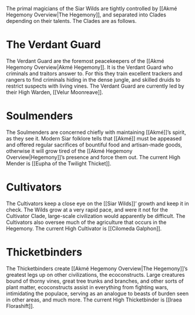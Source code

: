 The primal magicians of the Siar Wilds are tightly controlled by [[Akmé Hegemony Overview|The Hegemony]], and separated into Clades depending on their talents. The Clades are as follows.
# The Verdant Guard
The Verdant Guard are the foremost peacekeepers of the [[Akmé Hegemony Overview|Akmé Hegemony]]. It is the Verdant Guard who criminals and traitors answer to. For this they train excellent trackers and rangers to find criminals hiding in the dense jungle, and skilled druids to restrict suspects with living vines. The Verdant Guard are currently led by their High Warden, [[Velur Moonreave]].
# Soulmenders
The Soulmenders are concerned chiefly with maintaining [[Akmé]]’s spirit, as they see it. Modern Siar folklore tells that [[Akmé]] must be appeased and offered regular sacrifices of bountiful food and artisan-made goods, otherwise it will grow tired of the [[Akmé Hegemony Overview|Hegemony]]’s presence and force them out. The current High Mender is [[Eupha of the Twilight Thicket]].
# Cultivators
The Cultivators keep a close eye on the [[Siar Wilds]]’ growth and keep it in check. The Wilds grow at a very rapid pace, and were it not for the Cultivator Clade, large-scale civilization would apparently be difficult. The Cultivators also oversee much of the agriculture that occurs in the Hegemony. The current High Cultivator is [[Cilomeda Galphon]].
# Thicketbinders
The Thicketbinders create [[Akmé Hegemony Overview|The Hegemony]]’s greatest legs up on other civilizations, the ecoconstructs. Large creatures bound of thorny vines, great tree trunks and branches, and other sorts of plant matter, ecoconstructs assist in everything from fighting wars, intimidating the populace, serving as an analogue to beasts of burden seen in other areas, and much more. The current High Thicketbinder is [[Iraea Florashift]].
